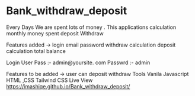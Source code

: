 # Bank_withdraw_deposit
Every Days We are spent lots of money . This applications calculation   monthly money spent deposit Withdraw

Features added ->
login
email
password
withdraw calculation
deposit calculation
total balance

Login User Pass :-
admin@yoursite. com
Passwrd :- admin

Features to be added ->
user can deposit withdraw
Tools
Vanila Javascript
HTML ,CSS
Tailwind CSS
Live View
https://imashiqe.github.io/Bank_withdraw_deposit/
